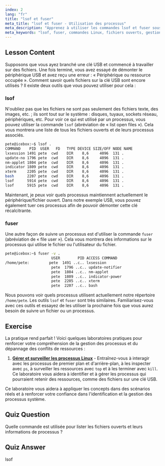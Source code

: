 ```yaml
---
index: 2
lang: "fr"
title: "lsof et fuser"
meta_title: "lsof et fuser - Utilisation des processus"
meta_description: "Apprenez à utiliser les commandes lsof et fuser sous Linux pour identifier les processus utilisant des fichiers. Comprenez les erreurs « Périphérique ou ressource occupée » et gérez efficacement les fichiers ouverts."
meta_keywords: "lsof, fuser, commandes Linux, fichiers ouverts, gestion des processus, tutoriel Linux, guide du débutant, périphérique occupé"
---
```


## Lesson Content

Supposons que vous ayez branché une clé USB et commencé à travailler sur des fichiers. Une fois terminé, vous avez essayé de démonter le périphérique USB et avez reçu une erreur : « Périphérique ou ressource occupée ». Comment savoir quels fichiers sur la clé USB sont encore utilisés ? Il existe deux outils que vous pouvez utiliser pour cela :

### lsof

N'oubliez pas que les fichiers ne sont pas seulement des fichiers texte, des images, etc. ; ils sont tout sur le système : disques, tuyaux, sockets réseau, périphériques, etc. Pour voir ce qui est utilisé par un processus, vous pouvez utiliser la commande `lsof` (abréviation de « list open files »). Cela vous montrera une liste de tous les fichiers ouverts et de leurs processus associés.

```bash
pete@icebox:~$ lsof .
COMMAND    PID  USER   FD   TYPE DEVICE SIZE/OFF NODE NAME
lxsession 1491 pete  cwd    DIR    8,6     4096  131 .
update-no 1796 pete  cwd    DIR    8,6     4096  131 .
nm-applet 1804 pete  cwd    DIR    8,6     4096  131 .
indicator 1809 pete  cwd    DIR    8,6     4096  131 .
xterm     2205 pete  cwd    DIR    8,6     4096  131 .
bash      2207 pete  cwd    DIR    8,6     4096  131 .
lsof      5914 pete  cwd    DIR    8,6     4096  131 .
lsof      5915 pete  cwd    DIR    8,6     4096  131 .
```

Maintenant, je peux voir quels processus maintiennent actuellement le périphérique/fichier ouvert. Dans notre exemple USB, vous pouvez également tuer ces processus afin de pouvoir démonter cette clé récalcitrante.

### fuser

Une autre façon de suivre un processus est d'utiliser la commande `fuser` (abréviation de « file user »). Cela vous montrera des informations sur le processus qui utilise le fichier ou l'utilisateur du fichier.

```bash
pete@icebox:~$ fuser -v .
                     USER        PID ACCESS COMMAND
/home/pete:         pete  1491 ..c.. lxsession
                     pete  1796 ..c.. update-notifier
                     pete  1804 ..c.. nm-applet
                     pete  1809 ..c.. indicator-power
                     pete  2205 ..c.. xterm
                     pete  2207 ..c.. bash
```

Nous pouvons voir quels processus utilisent actuellement notre répertoire `/home/pete`. Les outils `lsof` et `fuser` sont très similaires. Familiarisez-vous avec ces outils et essayez de les utiliser la prochaine fois que vous aurez besoin de suivre un fichier ou un processus.

## Exercise

La pratique rend parfait ! Voici quelques laboratoires pratiques pour renforcer votre compréhension de la gestion des processus et du dépannage des conflits de ressources :

1. **[Gérer et surveiller les processus Linux](https://labex.io/fr/labs/comptia-manage-and-monitor-linux-processes-590864)** - Entraînez-vous à interagir avec les processus de premier plan et d'arrière-plan, à les inspecter avec `ps`, à surveiller les ressources avec `top` et à les terminer avec `kill`. Ce laboratoire vous aidera à identifier et à gérer les processus qui pourraient retenir des ressources, comme des fichiers sur une clé USB.

Ce laboratoire vous aidera à appliquer les concepts dans des scénarios réels et à renforcer votre confiance dans l'identification et la gestion des processus système.

## Quiz Question

Quelle commande est utilisée pour lister les fichiers ouverts et leurs informations de processus ?

## Quiz Answer

lsof
